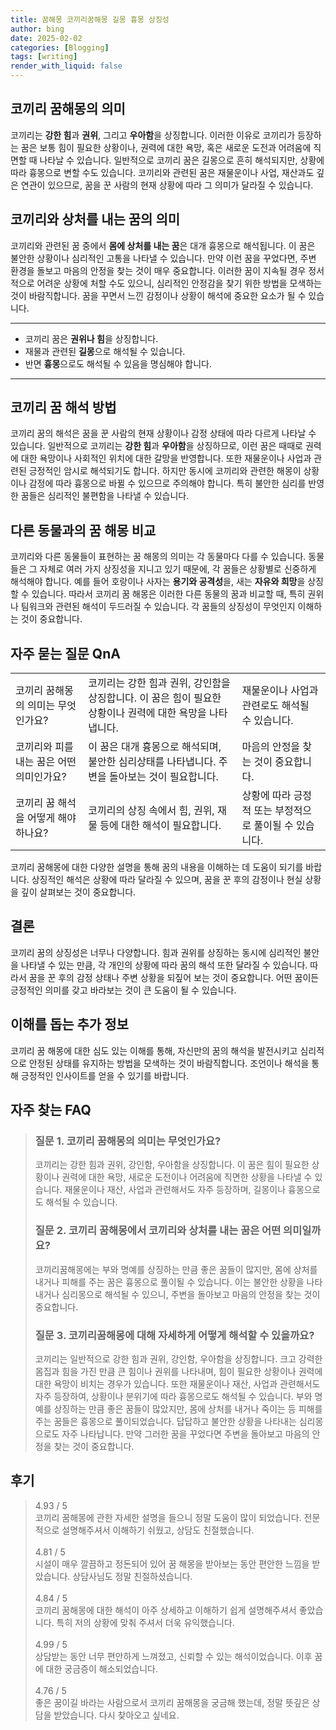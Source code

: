 ```yaml
---
title: 꿈해몽 코끼리꿈해몽 길몽 흉몽 상징성
author: bing
date: 2025-02-02
categories: [Blogging]
tags: [writing]
render_with_liquid: false
---
```



<h2 id='코끼리_꿈해몽의_의미'>코끼리 꿈해몽의 의미</h2>

<p>코끼리는 <b>강한 힘</b>과 <b>권위</b>, 그리고 <b>우아함</b>을 상징합니다. 이러한 이유로 코끼리가 등장하는 꿈은 보통 힘이 필요한 상황이나, 권력에 대한 욕망, 혹은 새로운 도전과 어려움에 직면할 때 나타날 수 있습니다. 일반적으로 코끼리 꿈은 길몽으로 흔히 해석되지만, 상황에 따라 흉몽으로 변할 수도 있습니다. 코끼리와 관련된 꿈은 재물운이나 사업, 재산과도 깊은 연관이 있으므로, 꿈을 꾼 사람의 현재 상황에 따라 그 의미가 달라질 수 있습니다.</p>

<h2 id='코끼리와_상처를_내는_꿈의_의미'>코끼리와 상처를 내는 꿈의 의미</h2>

<p>코끼리와 관련된 꿈 중에서 <b>몸에 상처를 내는 꿈</b>은 대개 흉몽으로 해석됩니다. 이 꿈은 불안한 상황이나 심리적인 고통을 나타낼 수 있습니다. 만약 이런 꿈을 꾸었다면, 주변 환경을 돌보고 마음의 안정을 찾는 것이 매우 중요합니다. 이러한 꿈이 지속될 경우 정서적으로 어려운 상황에 처할 수도 있으니, 심리적인 안정감을 찾기 위한 방법을 모색하는 것이 바람직합니다. 꿈을 꾸면서 느낀 감정이나 상황이 해석에 중요한 요소가 될 수 있습니다.</p>

<hr />

<ul>
    <li>코끼리 꿈은 <b>권위나 힘</b>을 상징합니다.</li>
    <li>재물과 관련된 <b>길몽</b>으로 해석될 수 있습니다.</li>
    <li>반면 <b>흉몽</b>으로도 해석될 수 있음을 명심해야 합니다.</li>
</ul>

<hr />

<h2 id='코끼리_꿈_해석_방법'>코끼리 꿈 해석 방법</h2>

<p>코끼리 꿈의 해석은 꿈을 꾼 사람의 현재 상황이나 감정 상태에 따라 다르게 나타날 수 있습니다. 일반적으로 코끼리는 <b>강한 힘</b>과 <b>우아함</b>을 상징하므로, 이런 꿈은 때때로 권력에 대한 욕망이나 사회적인 위치에 대한 갈망을 반영합니다. 또한 재물운이나 사업과 관련된 긍정적인 암시로 해석되기도 합니다. 하지만 동시에 코끼리와 관련한 해몽이 상황이나 감정에 따라 흉몽으로 바뀔 수 있으므로 주의해야 합니다. 특히 불안한 심리를 반영한 꿈들은 심리적인 불편함을 나타낼 수 있습니다.</p>

<h2 id='다른_동물과의_꿈_해몽 비교'>다른 동물과의 꿈 해몽 비교</h2>

<p>코끼리와 다른 동물들이 표현하는 꿈 해몽의 의미는 각 동물마다 다를 수 있습니다. 동물들은 그 자체로 여러 가지 상징성을 지니고 있기 때문에, 각 꿈들은 상황별로 신중하게 해석해야 합니다. 예를 들어 호랑이나 사자는 <b>용기와 공격성</b>을, 새는 <b>자유와 희망</b>을 상징할 수 있습니다. 따라서 코끼리 꿈 해몽은 이러한 다른 동물의 꿈과 비교할 때, 특히 권위나 팀워크와 관련된 해석이 두드러질 수 있습니다. 각 꿈들의 상징성이 무엇인지 이해하는 것이 중요합니다.</p>

<h2 id='자주_묻는_질문_QnA'>자주 묻는 질문 QnA</h2>

<table>
    <tr>
        <td>코끼리 꿈해몽의 의미는 무엇인가요?</td>
        <td>코끼리는 강한 힘과 권위, 강인함을 상징합니다. 이 꿈은 힘이 필요한 상황이나 권력에 대한 욕망을 나타냅니다.</td>
        <td>재물운이나 사업과 관련로도 해석될 수 있습니다.</td>
    </tr>
    <tr>
        <td>코끼리와 피를 내는 꿈은 어떤 의미인가요?</td>
        <td>이 꿈은 대개 흉몽으로 해석되며, 불안한 심리상태를 나타냅니다. 주변을 돌아보는 것이 필요합니다.</td>
        <td>마음의 안정을 찾는 것이 중요합니다.</td>
    </tr>
    <tr>
        <td>코끼리 꿈 해석을 어떻게 해야 하나요?</td>
        <td>코끼리의 상징 속에서 힘, 권위, 재물 등에 대한 해석이 필요합니다.</td>
        <td>상황에 따라 긍정적 또는 부정적으로 풀이될 수 있습니다.</td>
    </tr>
</table>

<p>코끼리 꿈해몽에 대한 다양한 설명을 통해 꿈의 내용을 이해하는 데 도움이 되기를 바랍니다. 상징적인 해석은 상황에 따라 달라질 수 있으며, 꿈을 꾼 후의 감정이나 현실 상황을 깊이 살펴보는 것이 중요합니다.</p>

<h2 id='결론'>결론</h2>

<p>코끼리 꿈의 상징성은 너무나 다양합니다. 힘과 권위를 상징하는 동시에 심리적인 불안을 나타낼 수 있는 만큼, 각 개인의 상황에 따라 꿈의 해석 또한 달라질 수 있습니다. 따라서 꿈을 꾼 후의 감정 상태나 주변 상황을 되짚어 보는 것이 중요합니다. 어떤 꿈이든 긍정적인 의미를 갖고 바라보는 것이 큰 도움이 될 수 있습니다.</p>

<h2 id='이해를_돕는_추가_정보'>이해를 돕는 추가 정보</h2>

<p>코끼리 꿈 해몽에 대한 심도 있는 이해를 통해, 자신만의 꿈의 해석을 발전시키고 심리적으로 안정된 상태를 유지하는 방법을 모색하는 것이 바람직합니다. 조언이나 해석을 통해 긍정적인 인사이트를 얻을 수 있기를 바랍니다.</p>


<h2 id='자주_찾는_FAQ'>자주 찾는 FAQ</h2>
<div itemscope="" itemtype="https://schema.org/FAQPage"> <blockquote> <div itemscope="" itemprop="mainEntity" itemtype="https://schema.org/Question"> <h3 itemprop="name">질문 1. 코끼리 꿈해몽의 의미는 무엇인가요?</h3> <div itemscope="" itemprop="acceptedAnswer" itemtype="https://schema.org/Answer"> <span itemprop="text"> <p>코끼리는 강한 힘과 권위, 강인함, 우아함을 상징합니다. 이 꿈은 힘이 필요한 상황이나 권력에 대한 욕망, 새로운 도전이나 어려움에 직면한 상황을 나타낼 수 있습니다. 재물운이나 재산, 사업과 관련해서도 자주 등장하며, 길몽이나 흉몽으로도 해석될 수 있습니다.</p> </span> </div> </div> <div itemscope="" itemprop="mainEntity" itemtype="https://schema.org/Question"> <h3 itemprop="name">질문 2. 코끼리 꿈해몽에서 코끼리와 상처를 내는 꿈은 어떤 의미일까요?</h3> <div itemscope="" itemprop="acceptedAnswer" itemtype="https://schema.org/Answer"> <span itemprop="text"> <p>코끼리꿈해몽에는 부와 명예를 상징하는 만큼 좋은 꿈들이 많지만, 몸에 상처를 내거나 피해를 주는 꿈은 흉몽으로 풀이될 수 있습니다. 이는 불안한 상황을 나타내거나 심리몽으로 해석될 수 있으니, 주변을 돌아보고 마음의 안정을 찾는 것이 중요합니다.</p> </span> </div> </div> <div itemscope="" itemprop="mainEntity" itemtype="https://schema.org/Question"> <h3 itemprop="name">질문 3. 코끼리꿈해몽에 대해 자세하게 어떻게 해석할 수 있을까요?</h3> <div itemscope="" itemprop="acceptedAnswer" itemtype="https://schema.org/Answer"> <span itemprop="text"> <p>코끼리는 일반적으로 강한 힘과 권위, 강인함, 우아함을 상징합니다. 크고 강력한 몸집과 힘을 가진 만큼 큰 힘이나 권위를 나타내며, 힘이 필요한 상황이나 권력에 대한 욕망이 비치는 경우가 있습니다. 또한 재물운이나 재산, 사업과 관련해서도 자주 등장하여, 상황이나 분위기에 따라 흉몽으로도 해석될 수 있습니다. 부와 명예를 상징하는 만큼 좋은 꿈들이 많았지만, 몸에 상처를 내거나 죽이는 등 피해를 주는 꿈들은 흉몽으로 풀이되었습니다. 답답하고 불안한 상황을 나타내는 심리몽으로도 자주 나타납니다. 만약 그러한 꿈을 꾸었다면 주변을 돌아보고 마음의 안정을 찾는 것이 중요합니다.</p> </span> </div> </div> </blockquote> </div>
<h2 id='후기'>후기</h2>
<div itemscope itemtype="https://schema.org/Product">
  <blockquote>
  <div itemprop="review" itemscope itemtype="https://schema.org/Review">
      <div itemprop="reviewRating" itemscope itemtype="https://schema.org/Rating"> <span itemprop="ratingValue">4.93</span> / <span itemprop="bestRating">5</span> </div>
      <span itemprop="reviewBody">코끼리 꿈해몽에 관한 자세한 설명을 들으니 정말 도움이 많이 되었습니다. 전문적으로 설명해주셔서 이해하기 쉬웠고, 상담도 친절했습니다.</span>
  </div>
  <br>
  <div itemprop="review" itemscope itemtype="https://schema.org/Review">
      <div itemprop="reviewRating" itemscope itemtype="https://schema.org/Rating"> <span itemprop="ratingValue">4.81</span> / <span itemprop="bestRating">5</span> </div>
      <span itemprop="reviewBody">시설이 매우 깔끔하고 정돈되어 있어 꿈 해몽을 받아보는 동안 편안한 느낌을 받았습니다. 상담사님도 정말 친절하셨습니다.</span>
  </div>
  <br>
  <div itemprop="review" itemscope itemtype="https://schema.org/Review">
      <div itemprop="reviewRating" itemscope itemtype="https://schema.org/Rating"> <span itemprop="ratingValue">4.84</span> / <span itemprop="bestRating">5</span> </div>
      <span itemprop="reviewBody">코끼리 꿈해몽에 대한 해석이 아주 상세하고 이해하기 쉽게 설명해주셔서 좋았습니다. 특히 저의 상황에 맞춰 주셔서 더욱 유익했습니다.</span>
  </div>
  <br>
  <div itemprop="review" itemscope itemtype="https://schema.org/Review">
      <div itemprop="reviewRating" itemscope itemtype="https://schema.org/Rating"> <span itemprop="ratingValue">4.99</span> / <span itemprop="bestRating">5</span> </div>
      <span itemprop="reviewBody">상담받는 동안 너무 편안하게 느껴졌고, 신뢰할 수 있는 해석이었습니다. 이후 꿈에 대한 궁금증이 해소되었습니다.</span>
  </div>
  <br>
  <div itemprop="review" itemscope itemtype="https://schema.org/Review">
      <div itemprop="reviewRating" itemscope itemtype="https://schema.org/Rating"> <span itemprop="ratingValue">4.76</span> / <span itemprop="bestRating">5</span> </div>
      <span itemprop="reviewBody">좋은 꿈이길 바라는 사람으로서 코끼리 꿈해몽을 궁금해 했는데, 정말 뜻깊은 상담을 받았습니다. 다시 찾아오고 싶네요.</span>
  </div>
  </blockquote>
</div>
